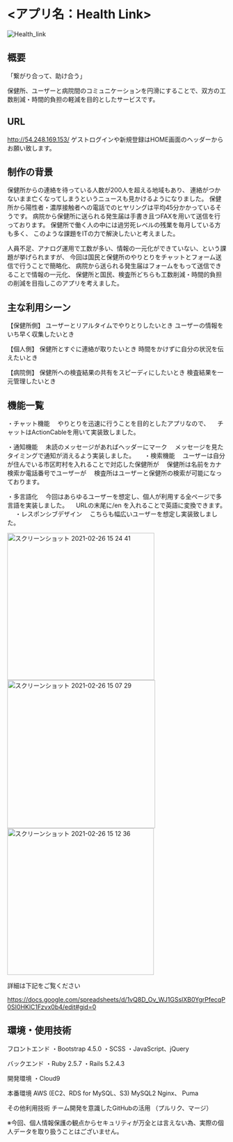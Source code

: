 # <アプリ名：Health Link>
![Health_link](https://user-images.githubusercontent.com/73770617/111096717-809e4c80-8583-11eb-8e15-facda3309218.jpg)

## 概要

「繋がり合って、助け合う」

保健所、ユーザーと病院間のコミュニケーションを円滑にすることで、双方の工数削減・時間的負担の軽減を目的としたサービスです。

## URL

http://54.248.169.153/
ゲストログインや新規登録はHOME画面のヘッダーからお願い致します。

## 制作の背景
保健所からの連絡を待っている人数が200人を超える地域もあり、
連絡がつかないまま亡くなってしまうというニュースも見かけるようになりました。
保健所から陽性者・濃厚接触者への電話でのヒヤリングは平均45分かかっているそうです。
病院から保健所に送られる発生届は手書き且つFAXを用いて送信を行っております。
保健所で働く人の中には過労死レベルの残業を毎月している方も多く、
このような課題をITの力で解決したいと考えました。

人員不足、アナログ運用で工数が多い、情報の一元化ができていない、という課題が挙げられますが、
今回は国民と保健所のやりとりをチャットとフォーム送信で行うことで簡略化、
病院から送られる発生届はフォームをもって送信できることで情報の一元化、
保健所と国民、検査所どちらも工数削減・時間的負担の削減を目指しこのアプリを考えました。

## 主な利用シーン

【保健所側】
ユーザーとリアルタイムでやりとりしたいとき
ユーザーの情報をいち早く収集したいとき

【個人側】
保健所とすぐに連絡が取りたいとき
時間をかけずに自分の状況を伝えたいとき

【病院側】
保健所への検査結果の共有をスピーディにしたいとき
検査結果を一元管理したいとき

## 機能一覧

・チャット機能
　やりとりを迅速に行うことを目的としたアプリなので、
　チャットはActionCableを用いて実装致しました。

・通知機能
　未読のメッセージがあればヘッダーにマーク
　メッセージを見たタイミングで通知が消えるよう実装しました。
　
・検索機能
　ユーザーは自分が住んでいる市区町村を入れることで対応した保健所が
　保健所は名前をカナ検索か電話番号でユーザーが
　検査所はユーザーと保健所の検索が可能になっております。

・多言語化
　今回はあらゆるユーザーを想定し、個人が利用する全ページで多言語を実装しました。
　URLの末尾に/en を入れることで英語に変換できます。
　
・レスポンシブデザイン
　こちらも幅広いユーザーを想定し実装致しました。

<img width="338" alt="スクリーンショット 2021-02-26 15 24 41" src="https://user-images.githubusercontent.com/73770617/111096813-bc391680-8583-11eb-8d0b-817ad030b57b.png">

<img width="340" alt="スクリーンショット 2021-02-26 15 07 29" src="https://user-images.githubusercontent.com/73770617/111097004-091ced00-8584-11eb-8d6e-31b0bdc7e317.png">

<img width="337" alt="スクリーンショット 2021-02-26 15 12 36" src="https://user-images.githubusercontent.com/73770617/111097128-47b2a780-8584-11eb-857f-250d8cd370a8.png">

詳細は下記をご覧ください

https://docs.google.com/spreadsheets/d/1vQ8D_Ov_WJ1GSslXB0YgrPfecqP0SI0HKlC1Fzvx0b4/edit#gid=0

## 環境・使用技術

フロントエンド
・Bootstrap 4.5.0
・SCSS
・JavaScript、jQuery

バックエンド
・Ruby 2.5.7
・Rails 5.2.4.3

開発環境
・Cloud9

本番環境
AWS (EC2、RDS for MySQL、S3)
MySQL2
Nginx、 Puma

その他利用技術
チーム開発を意識したGitHubの活用 （プルリク、マージ）

※今回、個人情報保護の観点からセキュリティが万全とは言えない為、実際の個人データを取り扱うことはございません。